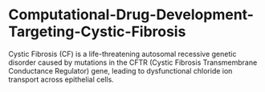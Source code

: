 # Computational-Drug-Development-Targeting-Cystic-Fibrosis
Cystic Fibrosis (CF) is a life-threatening autosomal recessive genetic disorder caused by mutations in the CFTR (Cystic Fibrosis Transmembrane Conductance Regulator) gene, leading to dysfunctional chloride ion transport across epithelial cells.
